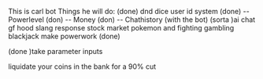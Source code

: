 This is carl bot
Things he will do:
(done) dnd dice
user id system (done)
-- Powerlevel (don)
-- Money (don)
-- Chathistory (with the bot)
(sorta )ai chat gf
hood slang response
stock market
pokemon and fighting
gambling blackjack
make powerwork (done)

(done )take parameter inputs

liquidate your coins in the bank for a 90% cut